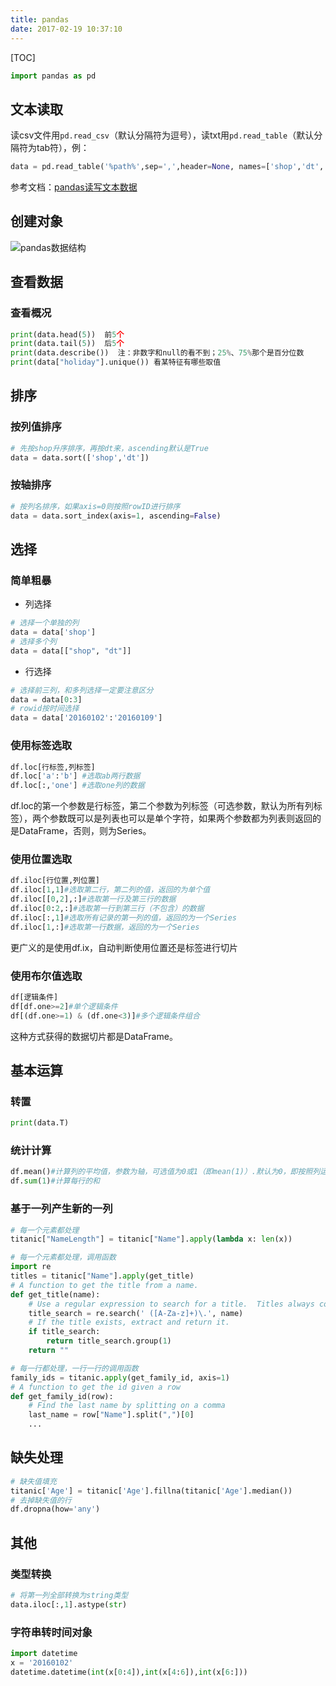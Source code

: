 ```yaml
---
title: pandas
date: 2017-02-19 10:37:10
---
```

[TOC]

``` python
import pandas as pd
```
## 文本读取
读csv文件用`pd.read_csv`（默认分隔符为逗号），读txt用`pd.read_table`（默认分隔符为tab符），例：
``` python
data = pd.read_table('%path%',sep=',',header=None, names=['shop','dt','week','holiday','pay'], dtype={'dt':'str'})
```
参考文档：[pandas读写文本数据](http://freefarm.cc/2016/05/23/PANDAS%E5%B8%B8%E7%94%A8%E6%89%8B%E5%86%8C-I-%E8%AF%BB%E5%86%99%E6%96%87%E6%9C%AC%E6%95%B0%E6%8D%AE/)

## 创建对象
![pandas数据结构](http://oa5sa0jqw.bkt.clouddn.com/3d18ec345d080d3aed6532a1742045d0.png)

## 查看数据

### 查看概况
``` python
print(data.head(5))  前5个
print(data.tail(5))  后5个
print(data.describe())  注：非数字和null的看不到；25%、75%那个是百分位数
print(data["holiday"].unique()) 看某特征有哪些取值
```

## 排序

### 按列值排序
```python
# 先按shop升序排序，再按dt来，ascending默认是True
data = data.sort(['shop','dt'])
```
### 按轴排序
```python
# 按列名排序，如果axis=0则按照rowID进行排序
data = data.sort_index(axis=1, ascending=False)
```

## 选择

### 简单粗暴
- 列选择
```python
# 选择一个单独的列
data = data['shop']
# 选择多个列
data = data[["shop", "dt"]]
```
- 行选择
```python
# 选择前三列，和多列选择一定要注意区分
data = data[0:3]
# rowid按时间选择
data = data['20160102':'20160109']
```
### 使用标签选取
```python
df.loc[行标签,列标签]
df.loc['a':'b'] #选取ab两行数据
df.loc[:,'one'] #选取one列的数据
```
df.loc的第一个参数是行标签，第二个参数为列标签（可选参数，默认为所有列标签），两个参数既可以是列表也可以是单个字符，如果两个参数都为列表则返回的是DataFrame，否则，则为Series。

### 使用位置选取
```python
df.iloc[行位置,列位置]
df.iloc[1,1]#选取第二行，第二列的值，返回的为单个值
df.iloc[[0,2],:]#选取第一行及第三行的数据
df.iloc[0:2,:]#选取第一行到第三行（不包含）的数据
df.iloc[:,1]#选取所有记录的第一列的值，返回的为一个Series
df.iloc[1,:]#选取第一行数据，返回的为一个Series
```
更广义的是使用df.ix，自动判断使用位置还是标签进行切片

### 使用布尔值选取
```python
df[逻辑条件]
df[df.one>=2]#单个逻辑条件
df[(df.one>=1) & (df.one<3)]#多个逻辑条件组合
```
这种方式获得的数据切片都是DataFrame。

## 基本运算

### 转置
```python
print(data.T)
```

### 统计计算
```python
df.mean()#计算列的平均值，参数为轴，可选值为0或1（即mean(1)）.默认为0，即按照列运算
df.sum(1)#计算每行的和
```

### 基于一列产生新的一列
```python
# 每一个元素都处理
titanic["NameLength"] = titanic["Name"].apply(lambda x: len(x))
```
```python
# 每一个元素都处理，调用函数
import re
titles = titanic["Name"].apply(get_title)  
# A function to get the title from a name.
def get_title(name):
    # Use a regular expression to search for a title.  Titles always consist of capital and lowercase letters, and end with a period.
    title_search = re.search(' ([A-Za-z]+)\.', name)
    # If the title exists, extract and return it.
    if title_search:
        return title_search.group(1)
    return ""
```
```python
# 每一行都处理，一行一行的调用函数
family_ids = titanic.apply(get_family_id, axis=1)
# A function to get the id given a row
def get_family_id(row):
    # Find the last name by splitting on a comma
    last_name = row["Name"].split(",")[0]
    ...
```

## 缺失处理
```python
# 缺失值填充
titanic['Age'] = titanic['Age'].fillna(titanic['Age'].median())
# 去掉缺失值的行
df.dropna(how='any')
```

## 其他
### 类型转换
```python
# 将第一列全部转换为string类型
data.iloc[:,1].astype(str)
```
### 字符串转时间对象
```python
import datetime
x = '20160102'
datetime.datetime(int(x[0:4]),int(x[4:6]),int(x[6:]))
```
